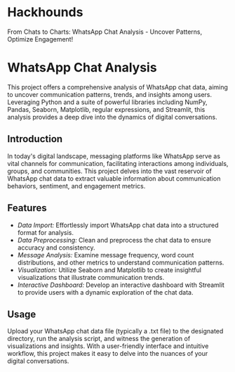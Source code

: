 # Hackhounds
From Chats to Charts: WhatsApp Chat Analysis - Uncover Patterns, Optimize Engagement!

# WhatsApp Chat Analysis

This project offers a comprehensive analysis of WhatsApp chat data, aiming to uncover communication patterns, trends, and insights among users. Leveraging Python and a suite of powerful libraries including NumPy, Pandas, Seaborn, Matplotlib, regular expressions, and Streamlit, this analysis provides a deep dive into the dynamics of digital conversations.

## Introduction

In today's digital landscape, messaging platforms like WhatsApp serve as vital channels for communication, facilitating interactions among individuals, groups, and communities. This project delves into the vast reservoir of WhatsApp chat data to extract valuable information about communication behaviors, sentiment, and engagement metrics.

## Features

- *Data Import:* Effortlessly import WhatsApp chat data into a structured format for analysis.
- *Data Preprocessing:* Clean and preprocess the chat data to ensure accuracy and consistency.
- *Message Analysis:* Examine message frequency, word count distributions, and other metrics to understand communication patterns.
- *Visualization:* Utilize Seaborn and Matplotlib to create insightful visualizations that illustrate communication trends.
- *Interactive Dashboard:* Develop an interactive dashboard with Streamlit to provide users with a dynamic exploration of the chat data.

## Usage

Upload your WhatsApp chat data file (typically a .txt file) to the designated directory, run the analysis script, and witness the generation of visualizations and insights. With a user-friendly interface and intuitive workflow, this project makes it easy to delve into the nuances of your digital conversations.
